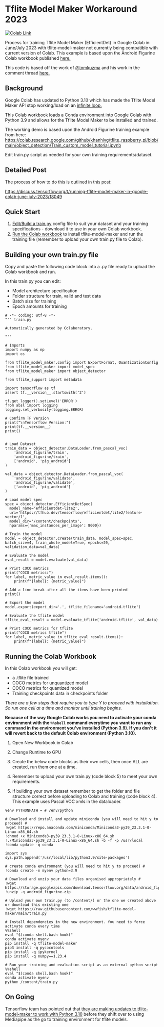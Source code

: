 # Tflite Model Maker Workaround 2023
[![Colab Link](https://colab.research.google.com/assets/colab-badge.svg)](https://colab.research.google.com/github/TLopert/tflite-model-maker-workaround/blob/main/Tflite_Model_Maker_Python_3_9.ipynb)



Process for training Tflite Model Maker (EfficientDet) in Google Colab in June/July 2023 with tflite-model-maker not currently being compatible with current version of Colab. This example is based upon the Android Figurine Colab workbook published [here.](https://colab.research.google.com/github/khanhlvg/tflite_raspberry_pi/blob/main/object_detection/Train_custom_model_tutorial.ipynb)

This code is based off the work of [@tomkuzma](https://github.com/tomkuzma) and his work in the comment thread [here.](https://github.com/tensorflow/tensorflow/issues/60431#issuecomment-1574781146)

## Background
Google Colab has updated to Python 3.10 which has made the Tflite Model Maker API stop working/load on an [infinite loop.](https://discuss.tensorflow.org/t/issue-in-installing-tflite-model-maker-in-google-colab/16682/29)

This Colab workbook loads a Conda environment into Google Colab with Python 3.9 and allows for the Tflite Model Maker to be installed and trained.

The working demo is based upon the Android Figurine training example from here:
https://colab.research.google.com/github/khanhlvg/tflite_raspberry_pi/blob/main/object_detection/Train_custom_model_tutorial.ipynb

Edit train.py script as needed for your own training requirements/dataset.

## Detailed Post
The process of how to do this is outlined in this post:

https://discuss.tensorflow.org/t/running-tflite-model-maker-in-google-colab-june-july-2023/18049

## Quick Start

1. [Edit/Build a train.py](train.py) config file to suit your dataset and your training specifications - download it to use in your own Colab workbook.
2. [Run the Colab workbook](Tflite_Model_Maker_Python_3_9.ipynb) to install tflite-model-maker and run the training file (remember to upload your own train.py file to Colab).

## Building your own train.py file

Copy and paste the following code block into a .py file ready to upload the Colab workbook and run.

In this train.py you can edit:
- Model architecture specification
- Folder structure for train, valid and test data
- Batch size for training
- Epoch amounts for training

```
# -*- coding: utf-8 -*-
""" train.py

Automatically generated by Colaboratory.

"""

# Imports
import numpy as np
import os

from tflite_model_maker.config import ExportFormat, QuantizationConfig
from tflite_model_maker import model_spec
from tflite_model_maker import object_detector

from tflite_support import metadata

import tensorflow as tf
assert tf.__version__.startswith('2')

tf.get_logger().setLevel('ERROR')
from absl import logging
logging.set_verbosity(logging.ERROR)

# Confirm TF Version
print("\nTensorflow Version:")
print(tf.__version__)
print()


# Load Dataset
train_data = object_detector.DataLoader.from_pascal_voc(
    'android_figurine/train',
    'android_figurine/train',
    ['android', 'pig_android']
)

val_data = object_detector.DataLoader.from_pascal_voc(
    'android_figurine/validate',
    'android_figurine/validate',
    ['android', 'pig_android']
)

# Load model spec
spec = object_detector.EfficientDetSpec(
  model_name='efficientdet-lite2',
  uri='https://tfhub.dev/tensorflow/efficientdet/lite2/feature-vector/1',
  model_dir='/content/checkpoints',
  hparams={'max_instances_per_image': 8000})

# Train the model
model = object_detector.create(train_data, model_spec=spec, batch_size=4, train_whole_model=True, epochs=20, validation_data=val_data)

# Evaluate the model
eval_result = model.evaluate(val_data)

# Print COCO metrics
print("COCO metrics:")
for label, metric_value in eval_result.items():
    print(f"{label}: {metric_value}")

# Add a line break after all the items have been printed
print()

# Export the model
model.export(export_dir='.', tflite_filename='android.tflite')

# Evaluate the tflite model
tflite_eval_result = model.evaluate_tflite('android.tflite', val_data)

# Print COCO metrics for tflite
print("COCO metrics tflite")
for label, metric_value in tflite_eval_result.items():
    print(f"{label}: {metric_value}")
```

## Running the Colab Workbook

In this Colab workbook you will get:
- a .tflite file trained
- COCO metrics for unquantized model
- COCO metrics for quantized model
- Training checkpoints data in checkpoints folder

*There are a few steps that require you to type Y to proceed with installation. So run one cell at a time and monitor until training begins.*

**Because of the way Google Colab works you need to activate your conda environment with the `%%shell` command everytime you want to run any command in the environment you've installed (Python 3.9). If you don't it will revert back to the default Colab environment (Python 3.10).**

1. Open New Workbook in Colab

2. Change Runtime to GPU

3. Create the below code blocks as their own cells, then once ALL are created, run them one at a time.

4. Remember to upload your own train.py (code block 5) to meet your own requirements.

5. If building your own dataset remember to get the folder and file structure correct before uploading to Colab and training (code block 4). This example uses Pascal VOC xmls in the dataloader.

```
%env PYTHONPATH = # /env/python
```
```
# Download and install and update miniconda (you will need to hit y to proceed) #
!wget https://repo.anaconda.com/miniconda/Miniconda3-py39_23.3.1-0-Linux-x86_64.sh
!chmod +x Miniconda3-py39_23.3.1-0-Linux-x86_64.sh
!./Miniconda3-py39_23.3.1-0-Linux-x86_64.sh -b -f -p /usr/local
!conda update -q conda
```
```
import sys
sys.path.append('/usr/local/lib/python3.9/site-packages')
```
```
# create conda environment (you will need to hit y to proceed) #
!conda create -n myenv python=3.9
```
```
# Download and unzip your data files organised appropriately #
!wget https://storage.googleapis.com/download.tensorflow.org/data/android_figurine.zip
!unzip -q android_figurine.zip
```
```
# Upload your own train.py (to /content/) or the one we created above or download this existing one
!wget https://raw.githubusercontent.com/wwfish/tflite-model-maker/main/train.py
```
```
# Install dependencies in the new environment. You need to force activate conda every time
%%shell
eval "$(conda shell.bash hook)"
conda activate myenv
pip install -q tflite-model-maker
pip3 install -q pycocotools
pip install -q ipykernel
pip install -q numpy==1.23.4
```
```
# Run your training and evaluation script as an external python script
%%shell
eval "$(conda shell.bash hook)"
conda activate myenv
python /content/train.py
```


## On Going

Tensorflow team has pointed out that [they are making updates to tflite-model-maker to work with Python 3.10](https://discuss.tensorflow.org/t/future-of-tflite-model-maker-and-mediapipe-model-maker/17375/7?u=wwfisher) before they shift over to using Mediapipe as the go to training environment for tflite models.

